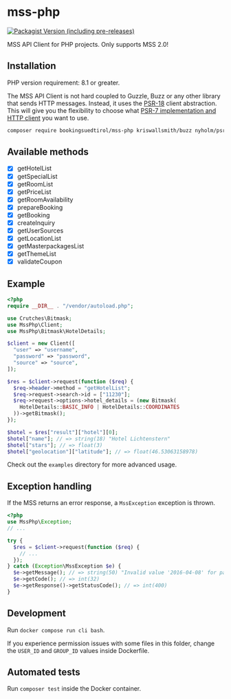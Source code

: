 # mss-php

[![Packagist Version (including pre-releases)](https://img.shields.io/packagist/v/bookingsuedtirol/mss-php.svg?include_prereleases&style=flat-square)](https://packagist.org/packages/bookingsuedtirol/mss-php)

MSS API Client for PHP projects.
Only supports MSS 2.0!

## Installation

PHP version requirement: 8.1 or greater.

The MSS API Client is not hard coupled to Guzzle, Buzz or any other library that sends
HTTP messages. Instead, it uses the [PSR-18](https://www.php-fig.org/psr/psr-18/) client abstraction.
This will give you the flexibility to choose what
[PSR-7 implementation and HTTP client](https://packagist.org/providers/php-http/client-implementation)
you want to use.

```bash
composer require bookingsuedtirol/mss-php kriswallsmith/buzz nyholm/psr7
```

## Available methods

- [x] getHotelList
- [x] getSpecialList
- [x] getRoomList
- [x] getPriceList
- [x] getRoomAvailability
- [x] prepareBooking
- [x] getBooking
- [x] createInquiry
- [x] getUserSources
- [x] getLocationList
- [x] getMasterpackagesList
- [x] getThemeList
- [x] validateCoupon

## Example

```php
<?php
require __DIR__ . "/vendor/autoload.php";

use Crutches\Bitmask;
use MssPhp\Client;
use MssPhp\Bitmask\HotelDetails;

$client = new Client([
  "user" => "username",
  "password" => "password",
  "source" => "source",
]);

$res = $client->request(function ($req) {
  $req->header->method = "getHotelList";
  $req->request->search->id = ["11230"];
  $req->request->options->hotel_details = (new Bitmask(
    HotelDetails::BASIC_INFO | HotelDetails::COORDINATES
  ))->getBitmask();
});

$hotel = $res["result"]["hotel"][0];
$hotel["name"]; // => string(18) "Hotel Lichtenstern"
$hotel["stars"]; // => float(3)
$hotel["geolocation"]["latitude"]; // => float(46.53063158978)
```

Check out the `examples` directory for more advanced usage.

## Exception handling

If the MSS returns an error response, a `MssException` exception is thrown.

```php
<?php
use MssPhp\Exception;
// ...

try {
  $res = $client->request(function ($req) {
    // ...
  });
} catch (Exception\MssException $e) {
  $e->getMessage(); // => string(50) "Invalid value '2016-04-08' for parameter 'arrival'"
  $e->getCode(); // => int(32)
  $e->getResponse()->getStatusCode(); // => int(400)
}
```

## Development

Run `docker compose run cli bash`.

If you experience permission issues with some files in this folder,
change the `USER_ID` and `GROUP_ID` values inside Dockerfile.

## Automated tests

Run `composer test` inside the Docker container.
